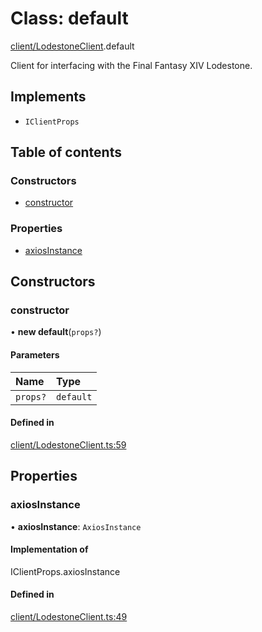 # Class: default

[client/LodestoneClient](../modules/client_LodestoneClient.md).default

Client for interfacing with the Final Fantasy XIV Lodestone.

## Implements

- `IClientProps`

## Table of contents

### Constructors

- [constructor](client_LodestoneClient.default.md#constructor)

### Properties

- [axiosInstance](client_LodestoneClient.default.md#axiosinstance)

## Constructors

### constructor

• **new default**(`props?`)

#### Parameters

| Name | Type |
| :------ | :------ |
| `props?` | `default` |

#### Defined in

[client/LodestoneClient.ts:59](https://github.com/XIVStats/lodestone/blob/02db3a9/src/client/LodestoneClient.ts#L59)

## Properties

### axiosInstance

• **axiosInstance**: `AxiosInstance`

#### Implementation of

IClientProps.axiosInstance

#### Defined in

[client/LodestoneClient.ts:49](https://github.com/XIVStats/lodestone/blob/02db3a9/src/client/LodestoneClient.ts#L49)
